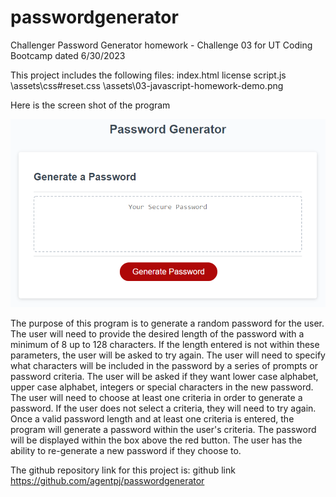 # passwordgenerator
Challenger  Password Generator homework - Challenge 03 for UT Coding Bootcamp dated 6/30/2023

This project includes the following files:
index.html
license
script.js
\assets\css\#reset.css
\assets\03-javascript-homework-demo.png

Here is the screen shot of the program

![The webpage includes a box that has a button to generate a password.  Once clicked, a series of prompts will be required from the user in order to determine length of password, type of characters to be included in the password.  See image of the deployed site.](./assets/03-javascript-homework-demo.png)

The purpose of this program is to generate a random password for the user.
The user will need to provide the desired length of the password with a minimum of 8 up to 128 characters.  If the length entered is not within these parameters, the user will be asked to try again.
The user will need to specify what characters will be included in the password by a series of prompts or password criteria.  The user will be asked if they want lower case alphabet, upper case alphabet, integers or special characters in the new password.
The user will need to choose at least one criteria in order to generate a password.  If the user does not select a criteria, they will need to try again.
Once a valid password length and at least one criteria is entered, the program will generate a password within the user's criteria.
The password will be displayed within the box above the red button.
The user has the ability to re-generate a new password if they choose to.

The github repository link for this project is:
github link https://github.com/agentpj/passwordgenerator
